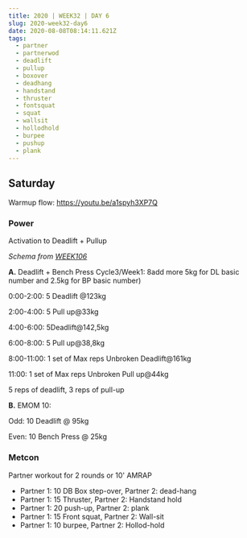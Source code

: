 ```yaml
---
title: 2020 | WEEK32 | DAY 6
slug: 2020-week32-day6
date: 2020-08-08T08:14:11.621Z
tags:
  - partner
  - partnerwod
  - deadlift
  - pullup
  - boxover
  - deadhang
  - handstand
  - thruster
  - fontsquat
  - squat
  - wallsit
  - hollodhold
  - burpee
  - pushup
  - plank
---
```

## Saturday

Warmup flow: <https://youtu.be/a1spyh3XP7Q>

### Power

Activation to Deadlift + Pullup

*Schema from [WEEK106](/WEEK106)*<!--StartFragment-->

**A.** Deadlift + Bench Press Cycle3/Week1: 8add more 5kg for DL basic number and 2.5kg for BP basic number)

0:00-2:00: 5 Deadlift @123kg

2:00-4:00: 5 Pull up@33kg

4:00-6:00: 5Deadlift@142,5kg

6:00-8:00: 5 Pull up@38,8kg

8:00-11:00: 1 set of Max reps Unbroken Deadlift@161kg

11:00: 1 set of Max reps Unbroken Pull up@44kg

5 reps of deadlift, 3 reps of pull-up

**B.** EMOM 10:

Odd: 10 Deadlift @ 95kg

Even: 10 Bench Press @ 25kg

### Metcon

Partner workout for 2 rounds or 10' AMRAP

* Partner 1: 10 DB Box step-over, Partner 2: dead-hang
* Partner 1: 15 Thruster, Partner 2: Handstand hold
* Partner 1: 20 push-up, Partner 2: plank
* Partner 1: 15 Front squat, Partner 2: Wall-sit
* Partner 1: 10 burpee, Partner 2: Hollod-hold
